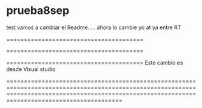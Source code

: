 # prueba8sep
test
vamos a cambiar el Readme.....
ahora lo cambie yo at
ya entre RT

=======================================


=======================================

=======================================
Este cambio es desde Visual studio

===================================================================================================================================================================================================
